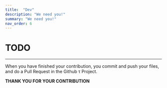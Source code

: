 ```yaml
---
title:  "Dev"
description: "We need you!"
summary: "We need you!"
nav_order: 6
---
```


# TODO
------------------

When you have finished your contribution, you commit and push your files, and do a Pull Request in the Github &tau; Project.

**THANK YOU FOR YOUR CONTRIBUTION**
